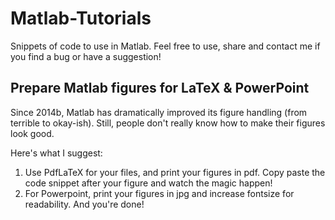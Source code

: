 # Matlab-Tutorials
Snippets of code to use in Matlab. Feel free to use, share and contact me if you find a bug or have a suggestion!

## Prepare Matlab figures for LaTeX & PowerPoint

Since 2014b, Matlab has dramatically improved its figure handling (from terrible to okay-ish). Still, people don't really know how to make their figures look good. 

Here's what I suggest:
1. Use PdfLaTeX for your files, and print your figures in pdf. Copy paste the code snippet after your figure and watch the magic happen! 
2. For Powerpoint, print your figures in jpg and increase fontsize for readability. And you're done! 
